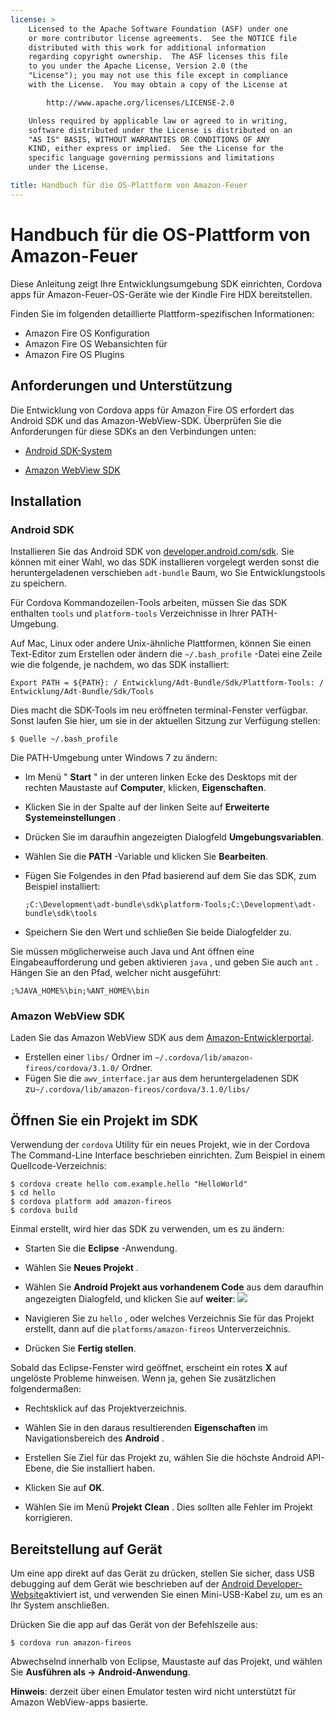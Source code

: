 ```yaml
---
license: >
    Licensed to the Apache Software Foundation (ASF) under one
    or more contributor license agreements.  See the NOTICE file
    distributed with this work for additional information
    regarding copyright ownership.  The ASF licenses this file
    to you under the Apache License, Version 2.0 (the
    "License"); you may not use this file except in compliance
    with the License.  You may obtain a copy of the License at

        http://www.apache.org/licenses/LICENSE-2.0

    Unless required by applicable law or agreed to in writing,
    software distributed under the License is distributed on an
    "AS IS" BASIS, WITHOUT WARRANTIES OR CONDITIONS OF ANY
    KIND, either express or implied.  See the License for the
    specific language governing permissions and limitations
    under the License.

title: Handbuch für die OS-Plattform von Amazon-Feuer
---
```


# Handbuch für die OS-Plattform von Amazon-Feuer

Diese Anleitung zeigt Ihre Entwicklungsumgebung SDK einrichten, Cordova apps für Amazon-Feuer-OS-Geräte wie der Kindle Fire HDX bereitstellen.

Finden Sie im folgenden detaillierte Plattform-spezifischen Informationen:

*   Amazon Fire OS Konfiguration
*   Amazon Fire OS Webansichten für
*   Amazon Fire OS Plugins

## Anforderungen und Unterstützung

Die Entwicklung von Cordova apps für Amazon Fire OS erfordert das Android SDK und das Amazon-WebView-SDK. Überprüfen Sie die Anforderungen für diese SDKs an den Verbindungen unten:

*   [Android SDK-System][1]

*   [Amazon WebView SDK][2]

 [1]: http://developer.android.com/sdk/
 [2]: https://developer.amazon.com/sdk/fire/IntegratingAWV.html#installawv

## Installation

### Android SDK

Installieren Sie das Android SDK von [developer.android.com/sdk][1]. Sie können mit einer Wahl, wo das SDK installieren vorgelegt werden sonst die heruntergeladenen verschieben `adt-bundle` Baum, wo Sie Entwicklungstools zu speichern.

Für Cordova Kommandozeilen-Tools arbeiten, müssen Sie das SDK enthalten `tools` und `platform-tools` Verzeichnisse in Ihrer PATH-Umgebung.

Auf Mac, Linux oder andere Unix-ähnliche Plattformen, können Sie einen Text-Editor zum Erstellen oder ändern die `~/.bash_profile` -Datei eine Zeile wie die folgende, je nachdem, wo das SDK installiert:

    Export PATH = ${PATH}: / Entwicklung/Adt-Bundle/Sdk/Plattform-Tools: / Entwicklung/Adt-Bundle/Sdk/Tools
    

Dies macht die SDK-Tools im neu eröffneten terminal-Fenster verfügbar. Sonst laufen Sie hier, um sie in der aktuellen Sitzung zur Verfügung stellen:

    $ Quelle ~/.bash_profile
    

Die PATH-Umgebung unter Windows 7 zu ändern:

*   Im Menü " **Start** " in der unteren linken Ecke des Desktops mit der rechten Maustaste auf **Computer**, klicken, **Eigenschaften**.

*   Klicken Sie in der Spalte auf der linken Seite auf **Erweiterte Systemeinstellungen** .

*   Drücken Sie im daraufhin angezeigten Dialogfeld **Umgebungsvariablen**.

*   Wählen Sie die **PATH** -Variable und klicken Sie **Bearbeiten**.

*   Fügen Sie Folgendes in den Pfad basierend auf dem Sie das SDK, zum Beispiel installiert:
    
        ;C:\Development\adt-bundle\sdk\platform-Tools;C:\Development\adt-bundle\sdk\tools
        

*   Speichern Sie den Wert und schließen Sie beide Dialogfelder zu.

Sie müssen möglicherweise auch Java und Ant öffnen eine Eingabeaufforderung und geben aktivieren `java` , und geben Sie auch `ant` . Hängen Sie an den Pfad, welcher nicht ausgeführt:

    ;%JAVA_HOME%\bin;%ANT_HOME%\bin
    

### Amazon WebView SDK

Laden Sie das Amazon WebView SDK aus dem [Amazon-Entwicklerportal][2].

*   Erstellen einer `libs/` Ordner im `~/.cordova/lib/amazon-fireos/cordova/3.1.0/` Ordner.
*   Fügen Sie die `awv_interface.jar` aus dem heruntergeladenen SDK zu`~/.cordova/lib/amazon-fireos/cordova/3.1.0/libs/`

## Öffnen Sie ein Projekt im SDK

Verwendung der `cordova` Utility für ein neues Projekt, wie in der Cordova The Command-Line Interface beschrieben einrichten. Zum Beispiel in einem Quellcode-Verzeichnis:

    $ cordova create hello com.example.hello "HelloWorld"
    $ cd hello
    $ cordova platform add amazon-fireos
    $ cordova build
    

Einmal erstellt, wird hier das SDK zu verwenden, um es zu ändern:

*   Starten Sie die **Eclipse** -Anwendung.

*   Wählen Sie **Neues Projekt** .

*   Wählen Sie **Android Projekt aus vorhandenem Code** aus dem daraufhin angezeigten Dialogfeld, und klicken Sie auf **weiter**: ![][3]

*   Navigieren Sie zu `hello` , oder welches Verzeichnis Sie für das Projekt erstellt, dann auf die `platforms/amazon-fireos` Unterverzeichnis.

*   Drücken Sie **Fertig stellen**.

 [3]: img/guide/platforms//eclipse_new_project.png

Sobald das Eclipse-Fenster wird geöffnet, erscheint ein rotes **X** auf ungelöste Probleme hinweisen. Wenn ja, gehen Sie zusätzlichen folgendermaßen:

*   Rechtsklick auf das Projektverzeichnis.

*   Wählen Sie in den daraus resultierenden **Eigenschaften** im Navigationsbereich des **Android** .

*   Erstellen Sie Ziel für das Projekt zu, wählen Sie die höchste Android API-Ebene, die Sie installiert haben.

*   Klicken Sie auf **OK**.

*   Wählen Sie im Menü **Projekt** **Clean** . Dies sollten alle Fehler im Projekt korrigieren.

## Bereitstellung auf Gerät

Um eine app direkt auf das Gerät zu drücken, stellen Sie sicher, dass USB debugging auf dem Gerät wie beschrieben auf der [Android Developer-Website][4]aktiviert ist, und verwenden Sie einen Mini-USB-Kabel zu, um es an Ihr System anschließen.

 [4]: http://developer.android.com/tools/device.html

Drücken Sie die app auf das Gerät von der Befehlszeile aus:

    $ cordova run amazon-fireos
    

Abwechselnd innerhalb von Eclipse, Maustaste auf das Projekt, und wählen Sie **Ausführen als → Android-Anwendung**.

**Hinweis**: derzeit über einen Emulator testen wird nicht unterstützt für Amazon WebView-apps basierte.